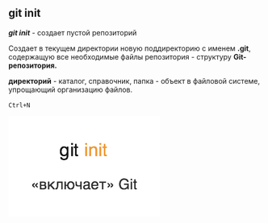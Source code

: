 ## git init

***git init*** - создает пустой репозиторий 

Создает в текущем директории новую поддиректорию с именем **.git**, содержащую все необходимые файлы репозитория - структуру **Git-репозитория.**

**директорий** - каталог, справочник, папка - объект в файловой системе, упрощающий организацию файлов.

```bash=
Ctrl+N 
```
![](/abc.png)